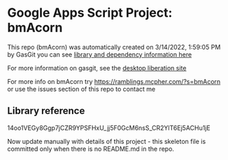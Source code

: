 # Google Apps Script Project: bmAcorn
This repo (bmAcorn) was automatically created on 3/14/2022, 1:59:05 PM by GasGit
you can see [library and dependency information here](dependencies.md)

For more information on gasgit, see the [desktop liberation site](https://ramblings.mcpher.com/drive-sdk-and-github/migrategasgit/ "desktop liberation")

For more info on bmAcorn try https://ramblings.mcpher.com/?s=bmAcorn or use the issues section of this repo to contact me
## Library reference
14oo1VEGy8Ggp7jCZR9YPSFHxU_jj5F0GcM6nsS_CR2YlT6Ej5ACHu1jE

Now update manually with details of this project - this skeleton file is committed only when there is no README.md in the repo.